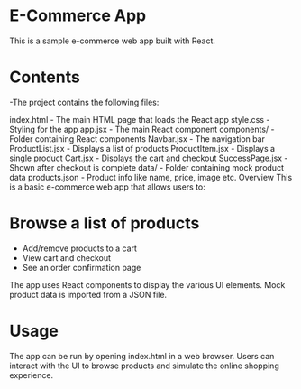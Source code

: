 # E-Commerce App
This is a sample e-commerce web app built with React.

# Contents
-The project contains the following files:

 index.html - The main HTML page that loads the React app
style.css - Styling for the app
app.jsx - The main React component
components/ - Folder containing React components
Navbar.jsx - The navigation bar
ProductList.jsx - Displays a list of products
ProductItem.jsx - Displays a single product
Cart.jsx - Displays the cart and checkout
SuccessPage.jsx - Shown after checkout is complete
data/ - Folder containing mock product data
products.json - Product info like name, price, image etc.
Overview
This is a basic e-commerce web app that allows users to:

# Browse a list of products
- Add/remove products to a cart
- View cart and checkout
- See an order confirmation page

The app uses React components to display the various UI elements. Mock product data is imported from a JSON file.

# Usage
The app can be run by opening index.html in a web browser. Users can interact with the UI to browse products and simulate the online shopping experience.
